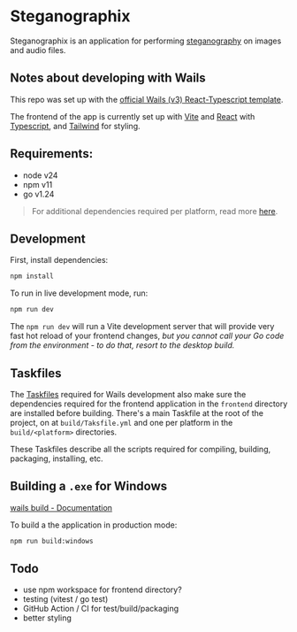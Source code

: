 # Steganographix

Steganographix is an application for performing [steganography](https://en.wikipedia.org/wiki/Steganography) on images and audio files.

## Notes about developing with Wails

This repo was set up with the [official Wails (v3) React-Typescript template](https://v3alpha.wails.io/getting-started/your-first-app/#creating-a-new-project).

The frontend of the app is currently set up with [Vite](https://vite.dev/guide/) and [React](https://react.dev/) with [Typescript](https://www.typescriptlang.org/), and [Tailwind](https://tailwindcss.com/) for styling.

## Requirements:

- node v24
- npm v11
- go v1.24

> For additional dependencies required per platform, read more [here](https://v3alpha.wails.io/getting-started/installation/#dependencies).

## Development

First, install dependencies:
```bash
npm install
```

To run in live development mode, run:

```bash
npm run dev
```

The `npm run dev` will run a Vite development
server that will provide very fast hot reload of your frontend changes, *but you cannot call your Go code from the environment - to do that, resort to the desktop build.*

## Taskfiles

The [Taskfiles](https://taskfile.dev/) required for Wails development also make sure the dependencies required for the frontend application in the `frontend` directory are installed before building. There's a main Taskfile at the root of the project, on at `build/Taksfile.yml` and one per platform in the `build/<platform>` directories.

These Taskfiles describe all the scripts required for compiling, building, packaging, installing, etc.

## Building a `.exe` for Windows

[wails build - Documentation](https://v3alpha.wails.io/getting-started/your-first-app/#building-your-application)

To build a the application in production mode:
```bash
npm run build:windows
```

## Todo

- use npm workspace for frontend directory?
- testing (vitest / go test)
- GitHub Action / CI for test/build/packaging
- better styling
